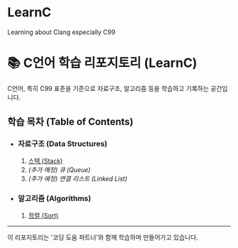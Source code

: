# LearnC
Learning about Clang especially C99

# 📚 C언어 학습 리포지토리 (LearnC)

C언어, 특히 C99 표준을 기준으로 자료구조, 알고리즘 등을 학습하고 기록하는 공간입니다.

## 학습 목차 (Table of Contents)

-   ### 자료구조 (Data Structures)
    1.  [스택 (Stack)](./stack/stack_notes.md)
    2.  *(추가 예정) 큐 (Queue)*
    3.  *(추가 예정) 연결 리스트 (Linked List)*

-   ### 알고리즘 (Algorithms)
    1.  [정렬 (Sort)](./Sort/)

---

이 리포지토리는 '코딩 도움 파트너'와 함께 학습하며 만들어가고 있습니다.
